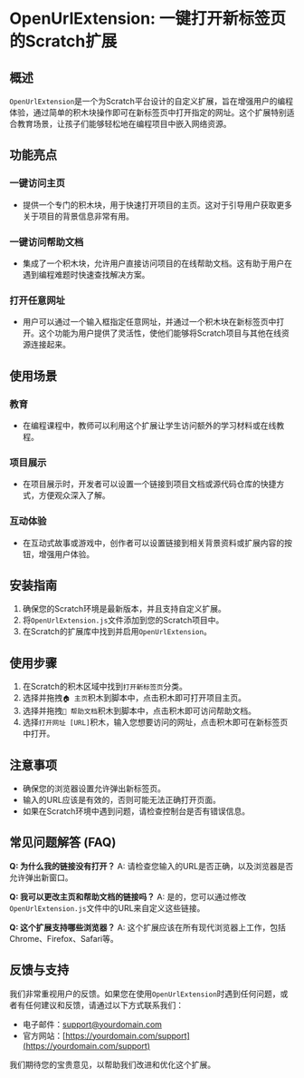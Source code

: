 # OpenUrlExtension: 一键打开新标签页的Scratch扩展

## 概述
`OpenUrlExtension`是一个为Scratch平台设计的自定义扩展，旨在增强用户的编程体验，通过简单的积木块操作即可在新标签页中打开指定的网址。这个扩展特别适合教育场景，让孩子们能够轻松地在编程项目中嵌入网络资源。

## 功能亮点

### 一键访问主页
- 提供一个专门的积木块，用于快速打开项目的主页。这对于引导用户获取更多关于项目的背景信息非常有用。

### 一键访问帮助文档
- 集成了一个积木块，允许用户直接访问项目的在线帮助文档。这有助于用户在遇到编程难题时快速查找解决方案。

### 打开任意网址
- 用户可以通过一个输入框指定任意网址，并通过一个积木块在新标签页中打开。这个功能为用户提供了灵活性，使他们能够将Scratch项目与其他在线资源连接起来。

## 使用场景

### 教育
- 在编程课程中，教师可以利用这个扩展让学生访问额外的学习材料或在线教程。

### 项目展示
- 在项目展示时，开发者可以设置一个链接到项目文档或源代码仓库的快捷方式，方便观众深入了解。

### 互动体验
- 在互动式故事或游戏中，创作者可以设置链接到相关背景资料或扩展内容的按钮，增强用户体验。

## 安装指南

1. 确保您的Scratch环境是最新版本，并且支持自定义扩展。
2. 将`OpenUrlExtension.js`文件添加到您的Scratch项目中。
3. 在Scratch的扩展库中找到并启用`OpenUrlExtension`。

## 使用步骤

1. 在Scratch的积木区域中找到`打开新标签页`分类。
2. 选择并拖拽`🏠 主页`积木到脚本中，点击积木即可打开项目主页。
3. 选择并拖拽`📖 帮助文档`积木到脚本中，点击积木即可访问帮助文档。
4. 选择`打开网址 [URL]`积木，输入您想要访问的网址，点击积木即可在新标签页中打开。

## 注意事项

- 确保您的浏览器设置允许弹出新标签页。
- 输入的URL应该是有效的，否则可能无法正确打开页面。
- 如果在Scratch环境中遇到问题，请检查控制台是否有错误信息。

## 常见问题解答 (FAQ)

**Q: 为什么我的链接没有打开？**
A: 请检查您输入的URL是否正确，以及浏览器是否允许弹出新窗口。

**Q: 我可以更改主页和帮助文档的链接吗？**
A: 是的，您可以通过修改`OpenUrlExtension.js`文件中的URL来自定义这些链接。

**Q: 这个扩展支持哪些浏览器？**
A: 这个扩展应该在所有现代浏览器上工作，包括Chrome、Firefox、Safari等。

## 反馈与支持

我们非常重视用户的反馈。如果您在使用`OpenUrlExtension`时遇到任何问题，或者有任何建议和反馈，请通过以下方式联系我们：

- 电子邮件：[support@yourdomain.com](mailto:support@yourdomain.com)
- 官方网站：[https://yourdomain.com/support](https://yourdomain.com/support)

我们期待您的宝贵意见，以帮助我们改进和优化这个扩展。
